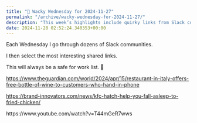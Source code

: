 ```yaml
---
title: "🤪 Wacky Wednesday for 2024-11-27"
permalink: "/archive/wacky-wednesday-for-2024-11-27/"
description: "This week’s highlights include quirky links from Slack communities, all safe for work!"
date: 2024-11-28 02:52:24.340353+00:00
---
```


<p>Each Wednesday I go through dozens of Slack communities.</p><p>I then select the most interesting shared links.</p><p>This will always be a safe for work list. 🙈</p><p><a target="_blank" rel="noopener noreferrer nofollow" href="https://www.theguardian.com/world/2024/apr/15/restaurant-in-italy-offers-free-bottle-of-wine-to-customers-who-hand-in-phone">https://www.theguardian.com/world/2024/apr/15/restaurant-in-italy-offers-free-bottle-of-wine-to-customers-who-hand-in-phone</a></p><p><a target="_blank" rel="noopener noreferrer nofollow" href="https://brand-innovators.com/news/kfc-hatch-help-you-fall-asleep-to-fried-chicken/">https://brand-innovators.com/news/kfc-hatch-help-you-fall-asleep-to-fried-chicken/</a></p><p>https://www.youtube.com/watch?v=T44mGeR7wws</p><p></p><p></p><p></p>